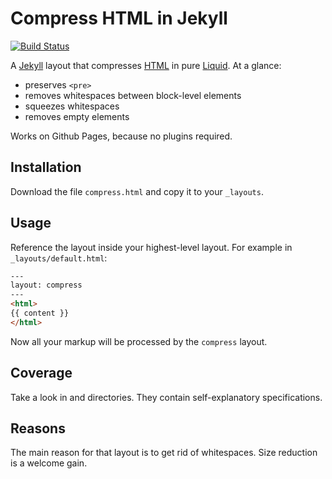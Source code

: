 Compress HTML in Jekyll
====================

[![Build Status](https://travis-ci.org/penibelst/jekyll-compress-html.svg?branch=master)](https://travis-ci.org/penibelst/jekyll-compress-html)

A [Jekyll][0] layout that compresses [HTML][1] in pure [Liquid][2]. At a glance:

* preserves `<pre>`
* removes whitespaces between block-level elements
* squeezes whitespaces
* removes empty elements

Works on Github Pages, because no plugins required.

## Installation

Download the file `compress.html` and copy it to your `_layouts`.

## Usage

Reference the layout inside your highest-level layout. For example in `_layouts/default.html`:

```html
---
layout: compress
---
<html>
{{ content }}
</html>
```

Now all your markup will be processed by the `compress` layout.

## Coverage

Take a look in [](test/source) and [](test/expected) directories. They contain self-explanatory specifications.

## Reasons

The main reason for that layout is to get rid of whitespaces. Size reduction is a welcome gain.

[0]: http://jekyllrb.com/
[1]: http://www.w3.org/TR/html5/
[2]: http://docs.shopify.com/themes/liquid-basics
